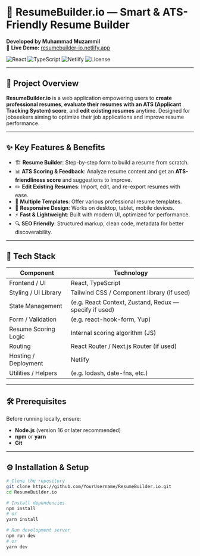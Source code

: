 # 📝 ResumeBuilder.io — Smart & ATS-Friendly Resume Builder  
**Developed by Muhammad Muzammil**  
🔗 **Live Demo:** [resumebuilder-io.netlify.app](https://resumebuilder-io.netlify.app/)

![React](https://img.shields.io/badge/React-Modern%20UI-blue?style=for-the-badge&logo=react)
![TypeScript](https://img.shields.io/badge/TypeScript-Strongly%20Typed-blue?style=for-the-badge&logo=typescript)
![Netlify](https://img.shields.io/badge/Hosting-Netlify-green?style=for-the-badge&logo=netlify)
![License](https://img.shields.io/badge/License-MIT-green?style=for-the-badge)

---

## 📌 Project Overview  
**ResumeBuilder.io** is a web application empowering users to **create professional resumes**, **evaluate their resumes with an ATS (Applicant Tracking System) score**, and **edit existing resumes** anytime. Designed for jobseekers aiming to optimize their job applications and improve resume performance.

---

## ✨ Key Features & Benefits  

- 🏗️ **Resume Builder**: Step-by-step form to build a resume from scratch.  
- 📊 **ATS Scoring & Feedback**: Analyze resume content and get an **ATS-friendliness score** and suggestions to improve.  
- ✏️ **Edit Existing Resumes**: Import, edit, and re-export resumes with ease.  
- 📄 **Multiple Templates**: Offer various professional resume templates.  
- 📲 **Responsive Design**: Works on desktop, tablet, mobile devices.  
- ⚡ **Fast & Lightweight**: Built with modern UI, optimized for performance.  
- 🔍 **SEO Friendly**: Structured markup, clean code, metadata for better discoverability.  

---

## 🧰 Tech Stack  

| Component | Technology |
|----------|-------------|
| Frontend / UI | React, TypeScript |
| Styling / UI Library | Tailwind CSS / Component library (if used) |
| State Management | (e.g. React Context, Zustand, Redux — specify if used) |
| Form / Validation | (e.g. react-hook-form, Yup) |
| Resume Scoring Logic | Internal scoring algorithm (JS) |
| Routing | React Router / Next.js Router (if used) |
| Hosting / Deployment | Netlify |
| Utilities / Helpers | (e.g. lodash, date-fns, etc.) |

---

## 🛠 Prerequisites  

Before running locally, ensure:

- **Node.js** (version 16 or later recommended)  
- **npm** or **yarn**  
- **Git**

---

## ⚙️ Installation & Setup  

```bash
# Clone the repository
git clone https://github.com/YourUsername/ResumeBuilder.io.git
cd ResumeBuilder.io

# Install dependencies
npm install
# or
yarn install

# Run development server
npm run dev
# or
yarn dev

